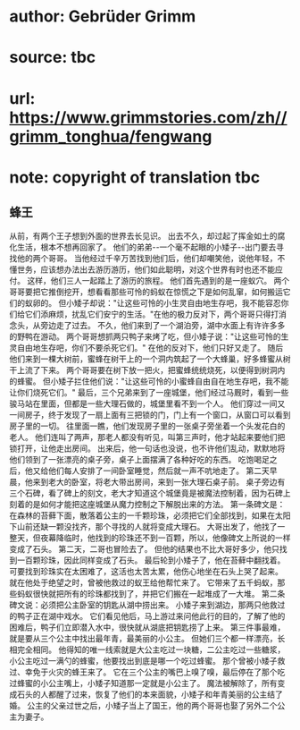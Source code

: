 # author: Gebrüder Grimm
# source: tbc
# url: https://www.grimmstories.com/zh//grimm_tonghua/fengwang
# note: copyright of translation tbc

## 蜂王 

从前，有两个王子想到外面的世界去长见识。
出去不久，却过起了挥金如土的腐化生活，根本不想再回家了。
他们的弟弟--一个毫不起眼的小矮子--出门要去寻找他的两个哥哥。
当他经过千辛万苦找到他们后，他们却嘲笑他，说他年轻，不懂世务，应该想办法出去游历游历，他们如此聪明，对这个世界有时也还不能应付。
这样，他们三人一起踏上了游历的旅程。
他们首先遇到的是一座蚁穴。
两个哥哥要把它推倒挖开，想看看那些可怜的蚂蚁在惊慌之下是如何乱窜，如何搬运它们的蚁卵的。
但小矮子却说："让这些可怜的小生灵自由地生存吧，我不能容忍你们给它们添麻烦，扰乱它们安宁的生活。"在他的极力反对下，两个哥哥只得打消念头，从旁边走了过去。
不久，他们来到了一个湖泊旁，湖中水面上有许许多多的野鸭在游动。
两个哥哥想抓两只鸭子来烤了吃，但小矮子说："让这些可怜的生灵自由地生存吧，你们不要杀死它们。"
在他的反对下，他们只好又走了。
随后他们来到一棵大树前，蜜蜂在树干上的一个洞内筑起了一个大蜂巢，好多蜂蜜从树干上流了下来。
两个哥哥要在树下放一把火，把蜜蜂统统烧死，以便得到树洞内的蜂蜜。
但小矮子拦住他们说："让这些可怜的小蜜蜂自由自在地生存吧，我不能让你们烧死它们。"
最后，三个兄弟来到了一座城堡，他们经过马厩时，看到一些骏马站在里面，但都是一些大理石做的，城堡里看不到一个人。
他们穿过一间又一间房子，终于发现了一扇上面有三把锁的门，门上有一个窗口，从窗口可以看到房子里的一切。
往里面一瞧，他们发现房子里的一张桌子旁坐着一个头发花白的老人。
他们连叫了两声，那老人都没有听见，叫第三声时，他才站起来要他们把锁打开，让他走出房间。
出来后，他一句话也没说，也不许他们乱动，默默地将他们领到了一张漂亮的桌子旁，桌子上面摆满了各种好吃的东西。
吃饱喝足之后，他又给他们每人安排了一间卧室睡觉，然后就一声不吭地走了。
第二天早晨，他来到老大的卧室，将老大带出房间，来到一张大理石桌子前。
桌子旁边有三个石碑，看了碑上的刻文，老大才知道这个城堡竟是被魔法控制着，因为石碑上刻着的是如何才能把这座城堡从魔力控制之下解脱出来的方法。
第一条碑文是：在森林的苔藓下面，散落着公主的一千颗珍珠，必须把它们全部找到，如果在太阳下山前还缺一颗没找齐，那个寻找的人就将变成大理石。
大哥出发了，他找了一整天，但夜幕降临时，他找到的珍珠还不到一百颗，所以，他像碑文上所说的一样变成了石头。
第二天，二哥也冒险去了。
但他的结果也不比大哥好多少，他只找到一百颗珍珠，因此同样变成了石头。
最后轮到小矮子了，他在苔藓中翻找着。
可要找到珍珠实在太困难了，这活也太苦太累，他伤心地坐在石头上哭了起来。
就在他处于绝望之时，曾被他救过的蚁王给他帮忙来了。
它带来了五千蚂蚁，那些蚂蚁很快就把所有的珍珠都找到了，并把它们搬在一起堆成了一大堆。
第二条碑文说：必须把公主卧室的钥匙从湖中捞出来。
小矮子来到湖边，那两只他救过的鸭子正在湖中戏水。
它们看见他后，马上游过来问他此行的目的，了解了他的困难后，鸭子们立即潜入水中，很快就从湖底把钥匙捞了上来。
第三件事最难，就是要从三个公主中找出最年青，最美丽的小公主。
但她们三个都一样漂亮，长相完全相同。
他得知的唯一线索就是大公主吃过一块糖，二公主吃过一些糖浆，小公主吃过一满勺的蜂蜜，他要找出到底是哪一个吃过蜂蜜。
那个曾被小矮子救过、幸免于火灾的蜂王来了。
它在三个公主的嘴巴上嗅了嗅，最后停在了那个吃过蜂蜜的小公主嘴上，小矮子知道那一定就是小公主了。
魔法被解除了，所有变成石头的人都醒了过来，恢复了他们的本来面貌，小矮子和年青美丽的公主结了婚。
公主的父亲过世之后，小矮子当上了国王，他的两个哥哥也娶了另外二个公主为妻子。
